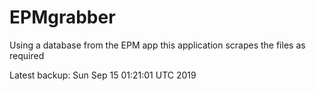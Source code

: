 # EPMgrabber
Using a database from the EPM app this application scrapes the files as required


Latest backup: Sun Sep 15 01:21:01 UTC 2019
